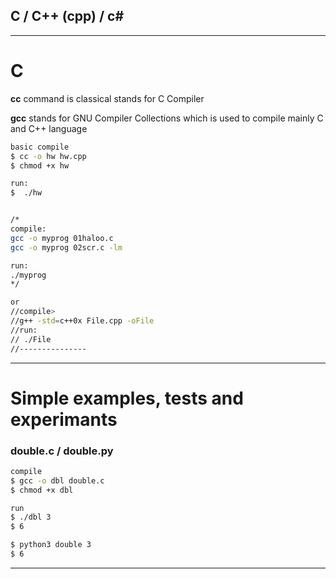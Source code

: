 ## C / C++ (cpp) / c#

---

# C

**cc** command is classical stands for C Compiler

**gcc** stands for GNU Compiler Collections which is used to compile mainly C and C++ language

```bash
basic compile  
$ cc -o hw hw.cpp
$ chmod +x hw

run:
$  ./hw


/*
compile: 
gcc -o myprog 01haloo.c
gcc -o myprog 02scr.c -lm

run:
./myprog
*/

or
//compile>
//g++ -std=c++0x File.cpp -oFile
//run:
// ./File
//---------------
```

---

# Simple examples, tests and experimants


### double.c / double.py

```bash
compile
$ gcc -o dbl double.c
$ chmod +x dbl

run
$ ./dbl 3
$ 6

$ python3 double 3
$ 6
```

---

